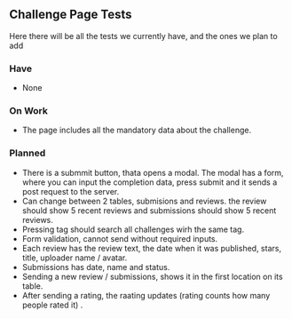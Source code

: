## Challenge Page Tests

Here there will be all the tests we currently have, and the ones we plan to add

### Have

- None

### On Work

- The page includes all the mandatory data about the challenge.

### Planned

- There is a submmit button, thata opens a modal. The modal has a form, where you can input the completion data, press submit and it sends a post request to the server.
- Can change between 2 tables, submisions and reviews. the review should show 5 recent reviews and submissions should show 5 recent reviews.
- Pressing tag should search all challenges wirh the same tag.
- Form validation, cannot send without required inputs.
- Each review has the review text, the date when it was published, stars, title, uploader name / avatar.
- Submissions has date, name and status.
- Sending a new review / submissions, shows it in the first location on its table. 
- After sending a rating, the raating updates (rating counts how many people rated it) .


